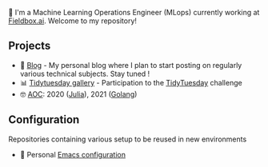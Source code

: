 👋 I'm a Machine Learning Operations Engineer (MLops) currently working at [Fieldbox.ai](https://www.fieldbox.ai/). Welcome to my repository!


## Projects

- 📝 [Blog](https://main.d2rw5vv1m7w5eo.amplifyapp.com/) - My personal blog where I plan to start posting on regularly various technical subjects. Stay tuned !
- 📊 [Tidytuesday gallery](https://github.com/aanghelidi/Tidytuesday) - Participation to the [TidyTuesday](https://github.com/rfordatascience/tidytuesday) challenge
- 🤓 [AOC](https://adventofcode.com/): 2020 ([Julia](https://julialang.org/)), 2021 ([Golang](https://go.dev/))

## Configuration

Repositories containing various setup to be reused in new environments

- 📃 Personal [Emacs configuration](https://github.com/aanghelidi/dotemacs)
